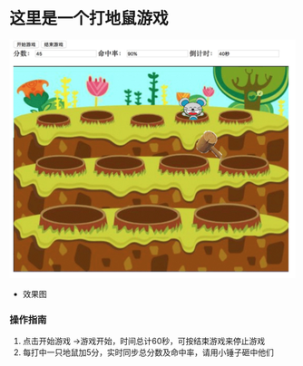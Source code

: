 # 这里是一个打地鼠游戏

![Alt text](Hite-hamster.png "打地鼠效果图")

* 效果图

### 操作指南
1. 点击开始游戏 ->游戏开始，时间总计60秒，可按结束游戏来停止游戏
2. 每打中一只地鼠加5分，实时同步总分数及命中率，请用小锤子砸中他们
